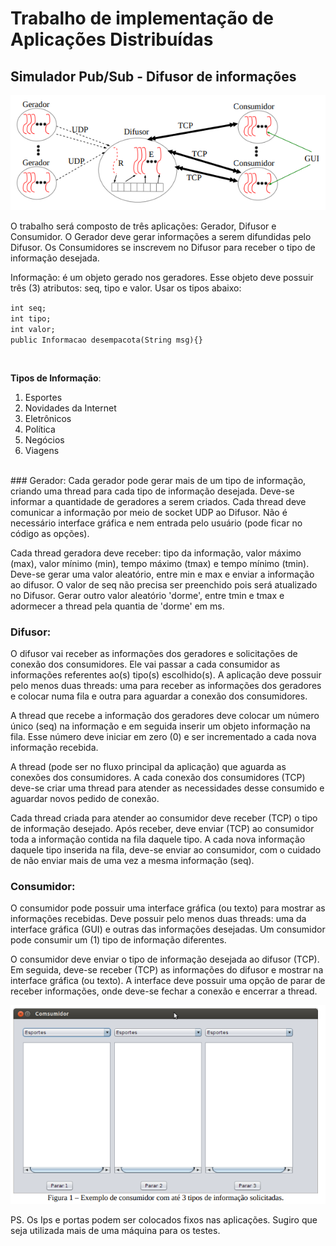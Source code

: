 # Trabalho de implementação de Aplicações Distribuídas
## Simulador Pub/Sub - Difusor de informações

![Imagens1](https://github.com/VictorCCole/SimuladorPub-Sub/blob/main/img/img1.png)

O trabalho será composto de três aplicações: Gerador, Difusor e Consumidor. O Gerador deve gerar
informações a serem difundidas pelo Difusor. Os Consumidores se inscrevem no Difusor para
receber o tipo de informação desejada.

Informação: é um objeto gerado nos geradores. Esse objeto deve possuir três (3) atributos: seq, tipo
e valor. Usar os tipos abaixo:  

`int seq;`  
`int tipo;`  
`int valor;`  
`public Informacao desempacota(String msg){}`

<br/>

**Tipos de Informação**:
1. Esportes
2. Novidades da Internet
3. Eletrônicos
4. Política
5. Negócios
6. Viagens

<br/>
### Gerador:  
Cada gerador pode gerar mais de um tipo de informação, criando uma thread para cada tipo
de informação desejada. Deve-se informar a quantidade de geradores a serem criados. Cada thread
deve comunicar a informação por meio de socket UDP ao Difusor. Não é necessário interface
gráfica e nem entrada pelo usuário (pode ficar no código as opções).  

Cada thread geradora deve receber: tipo da informação, valor máximo (max), valor mínimo
(min), tempo máximo (tmax) e tempo mínimo (tmin). Deve-se gerar uma valor aleatório, entre min
e max e enviar a informação ao difusor. O valor de seq não precisa ser preenchido pois será
atualizado no Difusor. Gerar outro valor aleatório 'dorme', entre tmin e tmax e adormecer a thread
pela quantia de 'dorme' em ms.

### Difusor:  
  O difusor vai receber as informações dos geradores e solicitações de conexão dos
consumidores. Ele vai passar a cada consumidor as informações referentes ao(s) tipo(s)
escolhido(s). A aplicação deve possuir pelo menos duas threads: uma para receber as informações
dos geradores e colocar numa fila e outra para aguardar a conexão dos consumidores.  

  A thread que recebe a informação dos geradores deve colocar um número único (seq) na
informação e em seguida inserir um objeto informação na fila. Esse número deve iniciar em zero (0)
e ser incrementado a cada nova informação recebida.  

  A thread (pode ser no fluxo principal da aplicação) que aguarda as conexões dos
consumidores. A cada conexão dos consumidores (TCP) deve-se criar uma thread para atender as
necessidades desse consumido e aguardar novos pedido de conexão.  

  Cada thread criada para atender ao consumidor deve receber (TCP) o tipo de informação
desejado. Após receber, deve enviar (TCP) ao consumidor toda a informação contida na fila daquele
tipo. A cada nova informação daquele tipo inserida na fila, deve-se enviar ao consumidor, com o
cuidado de não enviar mais de uma vez a mesma informação (seq).

### Consumidor:
  O consumidor pode possuir uma interface gráfica (ou texto) para mostrar as informações
recebidas. Deve possuir pelo menos duas threads: uma da interface gráfica (GUI) e outras das
informações desejadas. Um consumidor pode consumir um (1) tipo de informação diferentes.  

  O consumidor deve enviar o tipo de informação desejada ao difusor (TCP). Em seguida,
deve-se receber (TCP) as informações do difusor e mostrar na interface gráfica (ou texto). A
interface deve possuir uma opção de parar de receber informações, onde deve-se fechar a conexão e
encerrar a thread.

![Imagens2](https://github.com/VictorCCole/SimuladorPub-Sub/blob/main/img/img2.png)

PS. Os Ips e portas podem ser colocados fixos nas aplicações. Sugiro que seja utilizada mais de uma
máquina para os testes.

